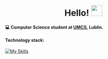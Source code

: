 <!--
**fsociety010101/fsociety010101** is a ✨ _special_ ✨ repository because its `README.md` (this file) appears on your GitHub profile.

Here are some ideas to get you started:

- 🔭 I’m currently working on ...
- 🌱 I’m currently learning ...
- 👯 I’m looking to collaborate on ...
- 🤔 I’m looking for help with ...
- 💬 Ask me about ...
- 📫 How to reach me: ...
- 😄 Pronouns: ...
- ⚡ Fun fact: ...
-->

<h1 align="center"><b> Hello! </b><img src="https://media.giphy.com/media/hvRJCLFzcasrR4ia7z/giphy.gif" width="35"></h1>

#### 💻 Computer Science student at [UMCS](https://www.umcs.pl/pl/wydzial-matematyki-fizyki-i-informatyki-umcs-w-lublinie,46.htm), Lublin. 

#### Technology stack:
[![My Skills](https://skillicons.dev/icons?i=c,cpp,swift,python,ts,js,html,css,angular,react,spring,git,github,gitlab,mysql,postman,docker,linux,figma)](https://skillicons.dev)


